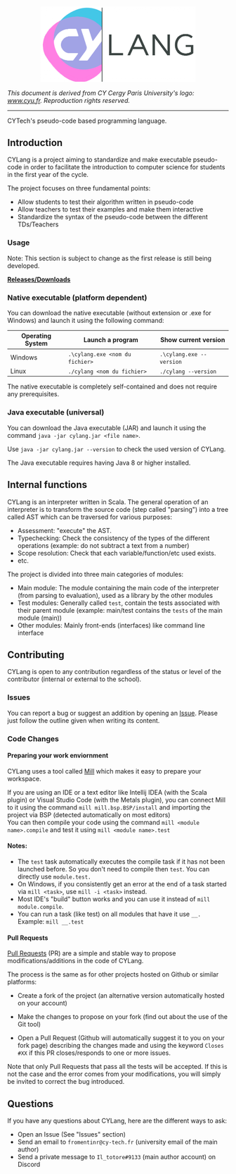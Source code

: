 <!-- Completed by Colack :) -->

<p align="center">
  <img src="logo.png" alt="Logo" width="353" height="170.5"/>
</p>

*This document is derived from CY Cergy Paris University's logo: www.cyu.fr. Reproduction rights reserved.*

---

CYTech's pseudo-code based programming language.

## Introduction

CYLang is a project aiming to standardize and make executable pseudo-code in order to facilitate the introduction to
computer science for students in the first year of the cycle.

The project focuses on three fundamental points:

- Allow students to test their algorithm written in pseudo-code
- Allow teachers to test their examples and make them interactive
- Standardize the syntax of the pseudo-code between the different TDs/Teachers

### Usage

Note: This section is subject to change as the first release is still being developed.

[**Releases/Downloads**](https://github.com/Iltotore/cylang/releases)

### Native executable (platform dependent)

You can download the native executable (without extension or .exe for Windows) and launch it using the following command:

| Operating System | Launch a program                | Show current version     |
|------------------|---------------------------------|--------------------------|
| Windows          | `.\cylang.exe <nom du fichier>` | `.\cylang.exe --version` |
| Linux            | `./cylang <nom du fichier>`     | `./cylang --version`     |

The native executable is completely self-contained and does not require any prerequisites.

### Java executable (universal)

You can download the Java executable (JAR) and launch it using the command `java -jar cylang.jar <file name>`.

Use `java -jar cylang.jar --version` to check the used version of CYLang.

The Java executable requires having Java 8 or higher installed.

## Internal functions

CYLang is an interpreter written in Scala. The general operation of an interpreter is to transform the source code (step
called "parsing") into a tree called AST which can be traversed for various purposes:
- Assessment: "execute" the AST.
- Typechecking: Check the consistency of the types of the different operations (example: do not subtract a text from a
  number)
- Scope resolution: Check that each variable/function/etc used exists.
- etc.

The project is divided into three main categories of modules:
- Main module: The module containing the main code of the interpreter (from parsing to evaluation), used as a library by
  the other modules
- Test modules: Generally called `test`, contain the tests associated with their parent module (example: main/test
  contains the `tests` of the main module (main))
- Other modules: Mainly front-ends (interfaces) like command line interface

## Contributing

CYLang is open to any contribution regardless of the status or level of the contributor (internal or external to the
school).

### Issues

You can report a bug or suggest an addition by opening an [Issue](https://github.com/Iltotore/cylang/issues). Please
just follow the outline given when writing its content.

### Code Changes

#### Preparing your work enviornment

CYLang uses a tool called [Mill](https://com-lihaoyi.github.io/mill/mill/Intro_to_Mill.html) which makes it easy to
prepare your workspace.

If you are using an IDE or a text editor like Intellij IDEA (with the Scala plugin) or Visual Studio Code (with the
Metals plugin), you can connect Mill to it using the command `mill mill.bsp.BSP/install` and importing the project via
BSP (detected automatically on most editors)     
You can then compile your code using the command `mill <module name>.compile` and test it
using `mill <module name>.test`

#### Notes:

- The `test` task automatically executes the compile task if it has not been launched before. So you don't need to
  compile then `test`. You can directly use `module.test.`
- On Windows, if you consistently get an error at the end of a task started via `mill <task>`, use `mill -i <task>`
  instead.
- Most IDE's "build" button works and you can use it instead of `mill module.compile`.
- You can run a task (like test) on all modules that have it use `__.` Example: `mill __.test`

#### Pull Requests

[Pull Requests](https://github.com/Iltotore/cylang/pulls) (PR) are a simple and stable way to propose
modifications/additions in the code of CYLang.

The process is the same as for other projects hosted on Github or similar platforms:

- Create a fork of the project (an alternative version automatically hosted on your account)

- Make the changes to propose on your fork (find out about the use of the Git tool)

- Open a Pull Request (Github will automatically suggest it to you on your fork page) describing the changes made and
  using the keyword `Closes #XX` if this PR closes/responds to one or more issues.

Note that only Pull Requests that pass all the tests will be accepted. If this is not the case and the error comes from
your modifications, you will simply be invited to correct the bug introduced.

## Questions

If you have any questions about CYLang, here are the different ways to ask:

- Open an Issue (See "Issues" section)
- Send an email to `fromentinr@cy-tech.fr` (university email of the main author)
- Send a private message to `Il_totore#9133` (main author account) on Discord
